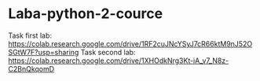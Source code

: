 # Laba-python-2-cource
Task first lab: https://colab.research.google.com/drive/1RF2cuJNcYSyJ7cR66ktM9nJ52OSGtW7F?usp=sharing
Task second lab: https://colab.research.google.com/drive/1XHOdkNrg3Kt-iA_v7_N8z-C2BnQkqomD
